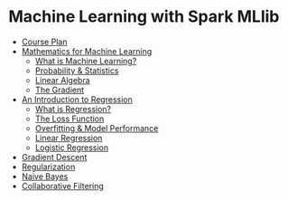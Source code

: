 Machine Learning with Spark MLlib
=================================

- [Course Plan](https://github.com/phuriku/ml-course/blob/master/files/Course_Plan.md)
- [Mathematics for Machine Learning](https://github.com/phuriku/ml-course/blob/master/files/Mathematics_for_Machine_Learning.md)
  - [What is Machine Learning?](https://github.com/phuriku/ml-course/blob/master/files/Mathematics_for_Machine_Learning.md#what-is-machine-learning)
  - [Probability & Statistics](https://github.com/phuriku/ml-course/blob/master/files/Mathematics_for_Machine_Learning.md#probability--statistics)
  - [Linear Algebra](https://github.com/phuriku/ml-course/blob/master/files/Mathematics_for_Machine_Learning.md#linear-algebra)
  - [The Gradient](https://github.com/phuriku/ml-course/blob/master/files/Mathematics_for_Machine_Learning.md#the-gradient
  )
- [An Introduction to Regression](https://github.com/phuriku/ml-course/blob/master/files/Regression.md)
  - [What is Regression?](https://github.com/phuriku/ml-course/blob/master/files/Regression.md#what-is-regression)
  - [The Loss Function](https://github.com/phuriku/ml-course/blob/master/files/Regression.md#the-loss-function)
  - [Overfitting & Model Performance](https://github.com/phuriku/ml-course/blob/master/files/Regression.md#model-performance-and-overfitting)
  - [Linear Regression](https://github.com/phuriku/ml-course/blob/master/files/Regression.md#linear-regression)
  - [Logistic Regression](https://github.com/phuriku/ml-course/blob/master/files/Regression.md#logistic-regression)
- [Gradient Descent](https://github.com/phuriku/ml-course/blob/master/files/Gradient_Descent.md)
- [Regularization](https://github.com/phuriku/ml-course/blob/master/files/Regularization.md)
- [Naive Bayes](https://github.com/phuriku/ml-course/blob/master/files/Naive_Bayes.md)
- [Collaborative Filtering](https://github.com/phuriku/ml-course/blob/master/files/Collaborative_Filtering.md)
